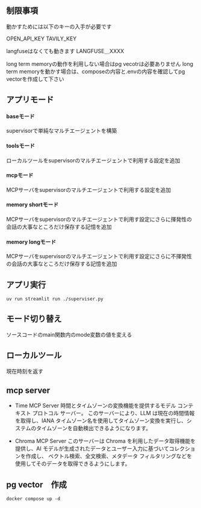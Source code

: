 ## 制限事項

動かすためには以下のキーの入手が必要です

OPEN_API_KEY
TAVILY_KEY

langfuseはなくても動きます
LANGFUSE＿XXXX

long term memoryの動作を利用しない場合はpg vecotrは必要ありません
long term memoryを動かす場合は、composeの内容と.envの内容を確認してpg vectorを作成して下さい

## アプリモード

#### baseモード
supervisorで単純なマルチエージェントを構築

#### toolsモード
ローカルツールをsupervisorのマルチエージェントで利用する設定を追加

#### mcpモード
MCPサーバをsupervisorのマルチエージェントで利用する設定を追加

#### memory shortモード
MCPサーバをsupervisorのマルチエージェントで利用す設定にさらに揮発性の会話の大事なところだけ保存する記憶を追加

#### memory longモード
MCPサーバをsupervisorのマルチエージェントで利用す設定にさらに不揮発性の会話の大事なところだけ保存する記憶を追加

## アプリ実行 

```
uv run streamlit run ./superviser.py 
```

## モード切り替え

ソースコードのmain関数内のmode変数の値を変える

## ローカルツール

現在時刻を返す

## mcp server

- Time MCP Server
時間とタイムゾーンの変換機能を提供するモデル コンテキスト プロトコル サーバー。
このサーバーにより、LLM は現在の時間情報を取得し、IANA タイムゾーン名を使用してタイムゾーン変換を実行し、システムのタイムゾーンを自動検出できるようになります。

- Chroma MCP Server
このサーバーは Chroma を利用したデータ取得機能を提供し、AI モデルが生成されたデータとユーザー入力に基づいてコレクションを作成し、
ベクトル検索、全文検索、メタデータ フィルタリングなどを使用してそのデータを取得できるようにします。

## pg vector　作成

```
docker compose up -d
```


